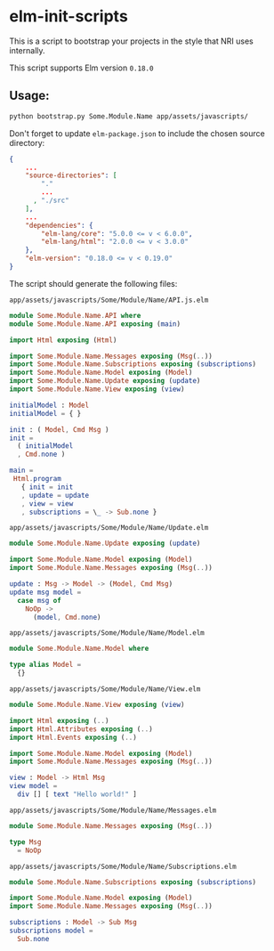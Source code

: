 # elm-init-scripts


This is a script to bootstrap your projects in the style that NRI uses internally.

This script supports Elm version `0.18.0`

## Usage:

```bash
python bootstrap.py Some.Module.Name app/assets/javascripts/
```

Don't forget to update `elm-package.json` to include the chosen source directory:
```json
{
    ...
    "source-directories": [
        "."
        ...
      , "./src"
    ],
    ...
    "dependencies": {
        "elm-lang/core": "5.0.0 <= v < 6.0.0",
        "elm-lang/html": "2.0.0 <= v < 3.0.0"
    },
    "elm-version": "0.18.0 <= v < 0.19.0"
}
```

The script should generate the following files:

`app/assets/javascripts/Some/Module/Name/API.js.elm`
```elm
module Some.Module.Name.API where
module Some.Module.Name.API exposing (main)

import Html exposing (Html)

import Some.Module.Name.Messages exposing (Msg(..))
import Some.Module.Name.Subscriptions exposing (subscriptions)
import Some.Module.Name.Model exposing (Model)
import Some.Module.Name.Update exposing (update)
import Some.Module.Name.View exposing (view)

initialModel : Model
initialModel = { }

init : ( Model, Cmd Msg )
init =
  ( initialModel
  , Cmd.none )

main =
 Html.program
   { init = init
   , update = update
   , view = view
   , subscriptions = \_ -> Sub.none }
```
`app/assets/javascripts/Some/Module/Name/Update.elm`
```elm
module Some.Module.Name.Update exposing (update)

import Some.Module.Name.Model exposing (Model)
import Some.Module.Name.Messages exposing (Msg(..))

update : Msg -> Model -> (Model, Cmd Msg)
update msg model =
  case msg of
    NoOp ->
      (model, Cmd.none)
```
`app/assets/javascripts/Some/Module/Name/Model.elm`
```elm
module Some.Module.Name.Model where

type alias Model =
  {}
```
`app/assets/javascripts/Some/Module/Name/View.elm`
```elm
module Some.Module.Name.View exposing (view)

import Html exposing (..)
import Html.Attributes exposing (..)
import Html.Events exposing (..)

import Some.Module.Name.Model exposing (Model)
import Some.Module.Name.Messages exposing (Msg(..))

view : Model -> Html Msg
view model =
  div [] [ text "Hello world!" ]
```
`app/assets/javascripts/Some/Module/Name/Messages.elm`
```elm
module Some.Module.Name.Messages exposing (Msg(..))

type Msg
  = NoOp
```
`app/assets/javascripts/Some/Module/Name/Subscriptions.elm`
```elm
module Some.Module.Name.Subscriptions exposing (subscriptions)

import Some.Module.Name.Model exposing (Model)
import Some.Module.Name.Messages exposing (Msg(..))

subscriptions : Model -> Sub Msg
subscriptions model =
  Sub.none
```
